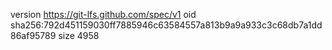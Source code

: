 version https://git-lfs.github.com/spec/v1
oid sha256:792d451159030ff7885946c63584557a813b9a9a933c3c68db7a1dd86af95789
size 4958
